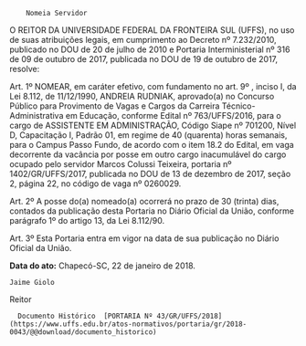         Nomeia Servidor  

O REITOR DA UNIVERSIDADE FEDERAL DA FRONTEIRA SUL (UFFS), no uso de suas atribuições legais, em cumprimento ao Decreto nº 7.232/2010, publicado no DOU de 20 de julho de 2010 e Portaria Interministerial nº 316 de 09 de outubro de 2017, publicada no DOU de 19 de outubro de 2017, resolve: 

  

 Art. 1º NOMEAR, em caráter efetivo, com fundamento no art. 9º , inciso I, da Lei 8.112, de 11/12/1990, ANDREIA RUDNIAK, aprovado(a) no Concurso Público para Provimento de Vagas e Cargos da Carreira Técnico-Administrativa em Educação, conforme Edital nº 763/UFFS/2016, para o cargo de ASSISTENTE EM ADMINISTRAÇÃO, Código Siape nº 701200, Nível D, Capacitação I, Padrão 01, em regime de 40 (quarenta) horas semanais, para o Campus Passo Fundo, de acordo com o item 18.2 do Edital, em vaga decorrente da vacância por posse em outro cargo inacumulável do cargo ocupado pelo servidor Marcos Colussi Teixeira, portaria nº 1402/GR/UFFS/2017, publicada no DOU de 13 de dezembro de 2017, seção 2, página 22, no código de vaga nº 0260029. 

  

 Art. 2º A posse do(a) nomeado(a) ocorrerá no prazo de 30 (trinta) dias, contados da publicação desta Portaria no Diário Oficial da União, conforme parágrafo 1º do artigo 13, da Lei 8.112/90. 

  

 Art. 3º Esta Portaria entra em vigor na data de sua publicação no Diário Oficial da União.

   **Data do ato:** Chapecó-SC, 22 de janeiro de 2018.   
 

    Jaime Giolo   
 Reitor 

      Documento Histórico  [PORTARIA Nº 43/GR/UFFS/2018](https://www.uffs.edu.br/atos-normativos/portaria/gr/2018-0043/@@download/documento_historico)     
      